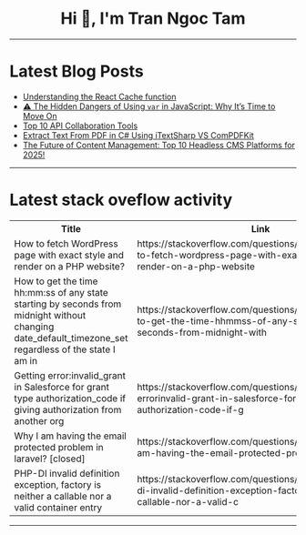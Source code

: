 <h1 align="center">Hi 👋, I'm Tran Ngoc Tam</h1>

---

# Latest Blog Posts 
<!-- BLOG-POST-LIST:START -->
- [Understanding the React Cache function](https://dev.to/oyedeletemitope/understanding-the-react-cache-function-47jk)
- [⚠️ The Hidden Dangers of Using `var` in JavaScript: Why It’s Time to Move On](https://dev.to/dharamgfx/the-hidden-dangers-of-using-var-in-javascript-why-its-time-to-move-on-2jgm)
- [Top 10 API Collaboration Tools](https://dev.to/apilover/top-10-api-collaboration-tools-5clo)
- [Extract Text From PDF in C# Using iTextSharp VS ComPDFKit](https://dev.to/derek-compdf/extract-text-from-pdf-in-c-using-itextsharp-vs-compdfkit-4ij1)
- [The Future of Content Management: Top 10 Headless CMS Platforms for 2025!](https://dev.to/rajondey/the-future-of-content-management-top-10-headless-cms-platforms-for-2025-hng)
<!-- BLOG-POST-LIST:END -->

---

# Latest stack oveflow activity
<table>
  <tr><th>Title</th><th>Link</th></tr>
  <!-- STACKOVERFLOW:START --><tr><td>How to fetch WordPress page with exact style and render on a PHP website?</td><td>https://stackoverflow.com/questions/78977483/how-to-fetch-wordpress-page-with-exact-style-and-render-on-a-php-website</td></tr><tr><td>How to get the time hh:mm:ss of any state starting by seconds from midnight without changing date_default_timezone_set regardless of the state I am in</td><td>https://stackoverflow.com/questions/78977255/how-to-get-the-time-hhmmss-of-any-state-starting-by-seconds-from-midnight-with</td></tr><tr><td>Getting error:invalid_grant in Salesforce for grant type authorization_code if giving authorization from another org</td><td>https://stackoverflow.com/questions/78977250/getting-errorinvalid-grant-in-salesforce-for-grant-type-authorization-code-if-g</td></tr><tr><td>Why I am having the email protected problem in laravel? [closed]</td><td>https://stackoverflow.com/questions/78976753/why-i-am-having-the-email-protected-problem-in-laravel</td></tr><tr><td>PHP-DI invalid definition exception, factory is neither a callable nor a valid container entry</td><td>https://stackoverflow.com/questions/78976683/php-di-invalid-definition-exception-factory-is-neither-a-callable-nor-a-valid-c</td></tr><!-- STACKOVERFLOW:END -->
</table>

---



